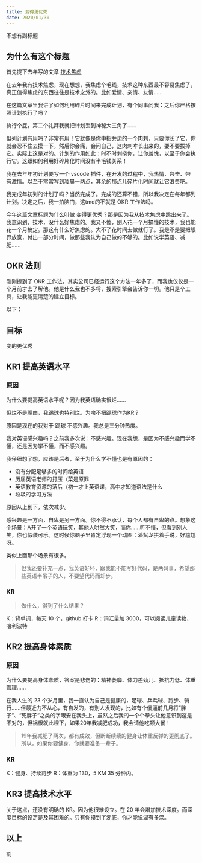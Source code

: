 ```yaml
---
title: 变得更优秀
date: 2020/01/30
---
```

不想有副标题

## 为什么有这个标题

首先提下去年写的文章 [技术焦虑](http://qqqdu.com/2019/03/01/%E6%B2%BB%E7%90%86%E6%8A%80%E6%9C%AF%E6%81%90%E6%85%8C%E7%97%87/)  

在去年我有技术焦虑，现在想想，我焦虑个毛线，技术这种东西最不容易焦虑了，真正值得焦虑的东西往往是技术之外的。比如爱情、亲情、友情......  

在这篇文章里我讲了如何利用碎片时间来完成计划，有个同事问我：之后你严格按照计划执行了吗？  

执行个屁，第二个礼拜我就把计划丢到神秘大三角了......  

但列计划有用吗？非常有用！它就像是你中指旁边的一个肉刺，只要你长了它，你就会忍不住去摸一下，然后你会痛，会问自己，这肉刺咋长出来的，要不要拔掉它。实际上这是对的。计划的作用如此：时不时刺挠你，让你羞愧，以至于你会执行它。这跟如何利用好碎片化时间没有半毛钱关系！  

我在去年年初计划要写一个 vscode 插件，在开发的过程中，我热情、兴奋、带有激情。以至于常常写到凌晨一两点，其余的那点儿碎片化时间就让它浪费吧。

我完成年初列的计划了吗？当然完成了。完成的还算不错，所以我决定在每年都列计划。决定之后，我一拍脑门，这tmd的不就是 OKR 工作法吗。  

今年这篇文章标题为什么叫做 变得更优秀？那是因为我从技术焦虑中跳出来了。我意识到，技术，没什么好焦虑的。我又不傻，别人花一个月搞懂的技术，我也能花一个月搞定。那这有什么好焦虑的。大不了花时间去做就行了。我是不是要把眼界放宽，付出一部分时间，做那些我认为自己做的不够的。比如说学英语、减肥......  

## OKR 法则

刚刚提到了 OKR 工作法，其实公司已经运行这个方法一年多了，而我也仅仅是一个月前才去了解他。他是什么我也不多将，搜索引擎会告诉你一切。他只是个工具，让我能更清楚的建立目标。  

以下：  

## 目标  

变的更优秀  

## KR1 提高英语水平  

### 原因  

为什么要提高英语水平呢？因为我英语确实很烂......

但烂不是理由，我踢球也特别烂。为啥不把踢球作为KR？  

原因是现在的我对于 踢球 不感兴趣。我总是三分钟热度。  

我对英语感兴趣吗？之前我多次说：不感兴趣。现在我想，是因为不感兴趣而学不懂，还是因为学不懂，而不感兴趣。  

我仔细想了想，应该是后者，至于为什么学不懂也是有原因的：  

- 没有分配足够多的时间给英语
- 历届英语老师的打压（菜是原罪  
- 英语教育资源的落后（初一才上英语课，高中才知道语法是什么
- 垃圾的学习方法

原因从上到下，依次减少。  

感兴趣是一方面，自卑是另一方面。你不得不承认，每个人都有自卑的点。想象这个场景：A开了一个英语玩笑，其他人哄然大笑，而你......听不懂，但看到别人笑，你也假装可乐。这时候你脑子里肯定浮现一个动图：潘斌龙拱着手说，好尴尬呀。  

类似上面那个场景有很多。  

> 但我还要补充一点，我英语好坏，跟我能不能写好代码，是两码事，希望那些英语半吊子的人，不要望代码而却步。  

### KR

> 做什么，得到了什么结果？

K：背单词，每天 10 个，github 打卡
R：词汇量加 3000，可以阅读儿童读物，哈利波特  

## KR2 提高身体素质

### 原因

为什么要提高身体素质，答案是悲伤的：精神萎靡、体力差劲儿、抵抗力低、体重管理......

在我人生的 23 个岁月里，我一直认为自己是健康的，足球、乒乓球、跑步、骑行......但最近力不从心，有自发的，有别人发现的，比如有个傻逼前几月将”胖子“、“死胖子“之类的字眼安在我头上，虽然之后我的一个个拳头让他意识到这是不对的，但祸根就此埋下，如果20年我减肥成功，我会请他吃顿大餐！  

> 19年我减肥了两次，都有成效，但断断续续的健身让体重反弹的更彻底了。所以，如果你要健身，你就要准备一辈子。  

### KR

K：健身、持续跑步
R：体重为 130，5 KM 35 分钟内。

## KR3 提高技术水平  

关于这点，还没有明确的 KR。因为他很难设立。在 20 年会增加技术深度。而深度目标的设定是及其困难的。只有你摸到了湖底，你才能说湖有多深。

## 以上  

割

